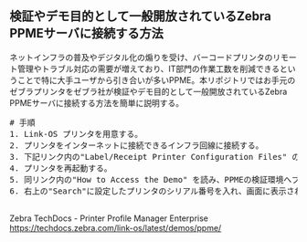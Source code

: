 ## 検証やデモ目的として一般開放されているZebra PPMEサーバに接続する方法  
  
ネットインフラの普及やデジタル化の煽りを受け、バーコードプリンタのリモート管理やトラブル対応の需要が増えており、IT部門の作業工数を削減できるということで特に大手ユーザから引き合いが多いPPME。本リポジトリではお手元のゼブラプリンタをゼブラ社が検証やデモ目的として一般開放されているZebra PPMEサーバに接続する方法を簡単に説明する。  

<pre>
# 手順
1. Link-OS プリンタを用意する。
2. プリンタをインターネットに接続できるインフラ回線に接続する。
3. 下記リンク内の"Label/Receipt Printer Configuration Files" の設定ファイルを用いて、プリンタに対してPPMEの設定をする。
4. プリンタを再起動する。
5. 同リンク内の"How to Access the Demo" を読み、PPMEの検証環境へブラウザからアクセスする。
6. 右上の"Search"に設定したプリンタのシリアル番号を入れ、画面に表示されるか確認する。

</pre>
  
Zebra TechDocs - Printer Profile Manager Enterprise  
https://techdocs.zebra.com/link-os/latest/demos/ppme/    

